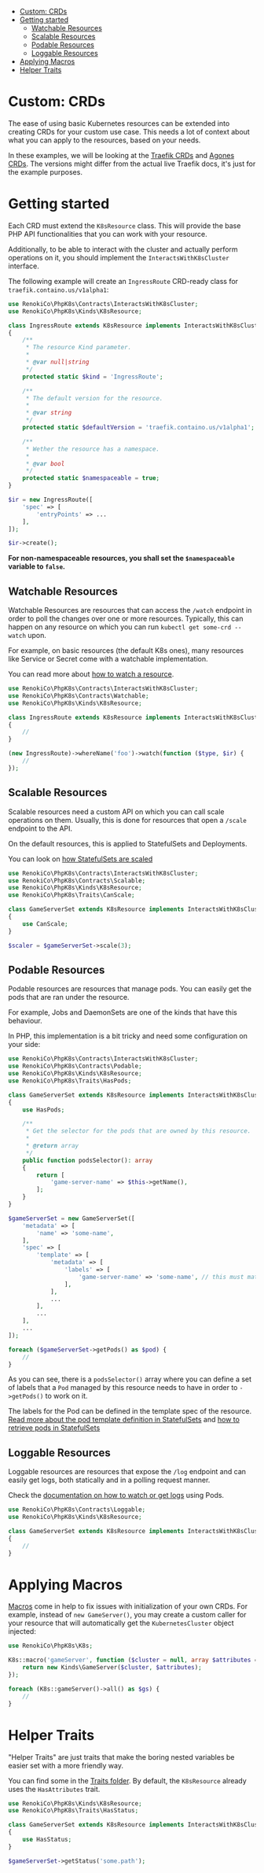 - [Custom: CRDs](#custom-crds)
- [Getting started](#getting-started)
  - [Watchable Resources](#watchable-resources)
  - [Scalable Resources](#scalable-resources)
  - [Podable Resources](#podable-resources)
  - [Loggable Resources](#loggable-resources)
- [Applying Macros](#applying-macros)
- [Helper Traits](#helper-traits)

# Custom: CRDs

The ease of using basic Kubernetes resources can be extended into creating CRDs for your custom use case. This needs a lot of context about what you can apply to the resources, based on your needs.

In these examples, we will be looking at the [Traefik CRDs](https://doc.traefik.io/traefik/routing/providers/kubernetes-crd) and [Agones CRDs](https://github.com/googleforgames/agones/tree/main/install/helm/agones/templates/crds). The versions might differ from the actual live Traefik docs, it's just for the example purposes.

# Getting started

Each CRD must extend the `K8sResource` class. This will provide the base PHP API functionalities that you can work with your resource.

Additionally, to be able to interact with the cluster and actually perform operations on it, you should implement the `InteractsWithK8sCluster` interface.


The following example will create an `IngressRoute` CRD-ready class for `traefik.containo.us/v1alpha1`:

```php
use RenokiCo\PhpK8s\Contracts\InteractsWithK8sCluster;
use RenokiCo\PhpK8s\Kinds\K8sResource;

class IngressRoute extends K8sResource implements InteractsWithK8sCluster
{
    /**
     * The resource Kind parameter.
     *
     * @var null|string
     */
    protected static $kind = 'IngressRoute';

    /**
     * The default version for the resource.
     *
     * @var string
     */
    protected static $defaultVersion = 'traefik.containo.us/v1alpha1';

    /**
     * Wether the resource has a namespace.
     *
     * @var bool
     */
    protected static $namespaceable = true;
}

$ir = new IngressRoute([
    'spec' => [
        'entryPoints' => ...
    ],
]);

$ir->create();
```

**For non-namespaceable resources, you shall set the `$namespaceable` variable to `false`.**

## Watchable Resources

Watchable Resources are resources that can access the `/watch` endpoint in order to poll the changes over one or more resources. Typically, this can happen on any resource on which you can run `kubectl get some-crd --watch` upon.

For example, on basic resources (the default K8s ones), many resources like Service or Secret come with a watchable implementation.

You can read more about [how to watch a resource](RESOURCES-GETTING-STARTED.md#watch-resource).

```php
use RenokiCo\PhpK8s\Contracts\InteractsWithK8sCluster;
use RenokiCo\PhpK8s\Contracts\Watchable;
use RenokiCo\PhpK8s\Kinds\K8sResource;

class IngressRoute extends K8sResource implements InteractsWithK8sCluster, Watchable
{
    //
}

(new IngressRoute)->whereName('foo')->watch(function ($type, $ir) {
    //
});
```

## Scalable Resources

Scalable resources need a custom API on which you can call scale operations on them. Usually, this is done for resources that open a `/scale` endpoint to the API.

On the default resources, this is applied to StatefulSets and Deployments.

You can look on [how StatefulSets are scaled](kinds/StatefulSet.md#scaling)

```php
use RenokiCo\PhpK8s\Contracts\InteractsWithK8sCluster;
use RenokiCo\PhpK8s\Contracts\Scalable;
use RenokiCo\PhpK8s\Kinds\K8sResource;
use RenokiCo\PhpK8s\Traits\CanScale;

class GameServerSet extends K8sResource implements InteractsWithK8sCluster, Scalable
{
    use CanScale;
}

$scaler = $gameServerSet->scale(3);
```

## Podable Resources

Podable resources are resources that manage pods. You can easily get the pods that are ran under the resource.

For example, Jobs and DaemonSets are one of the kinds that have this behaviour.

In PHP, this implementation is a bit tricky and need some configuration on your side:

```php
use RenokiCo\PhpK8s\Contracts\InteractsWithK8sCluster;
use RenokiCo\PhpK8s\Contracts\Podable;
use RenokiCo\PhpK8s\Kinds\K8sResource;
use RenokiCo\PhpK8s\Traits\HasPods;

class GameServerSet extends K8sResource implements InteractsWithK8sCluster, Podable
{
    use HasPods;

    /**
     * Get the selector for the pods that are owned by this resource.
     *
     * @return array
     */
    public function podsSelector(): array
    {
        return [
            'game-server-name' => $this->getName(),
        ];
    }
}

$gameServerSet = new GameServerSet([
    'metadata' => [
        'name' => 'some-name',
    ],
    'spec' => [
        'template' => [
            'metadata' => [
                'labels' => [
                    'game-server-name' => 'some-name', // this must match
                ],
            ],
            ...
        ],
        ...
    ],
    ...
]);

foreach ($gameServerSet->getPods() as $pod) {
    //
}
```

As you can see, there is a `podsSelector()` array where you can define a set of labels that a `Pod` managed by this resource needs to have in order to `->getPods()` to work on it.

The labels for the Pod can be defined in the template spec of the resource. [Read more about the pod template definition in StatefulSets](kinds/StatefulSet.md#example) and [how to retrieve pods in StatefulSets](kinds/StatefulSet.md#getting-pods)


## Loggable Resources

Loggable resources are resources that expose the `/log` endpoint and can easily get logs, both statically and in a polling request manner.

Check the [documentation on how to watch or get logs](kinds/Pod.md#pod-logs) using Pods.

```php
use RenokiCo\PhpK8s\Contracts\Loggable;
use RenokiCo\PhpK8s\Kinds\K8sResource;

class GameServerSet extends K8sResource implements InteractsWithK8sCluster, Loggable
{
    //
}
```

# Applying Macros

[Macros](kinds/Resource.md#macros) come in help to fix issues with initialization of your own CRDs. For example, instead of `new GameServer()`, you may create a custom caller for your resource that will automatically get the `KubernetesCluster` object injected:

```php
use RenokiCo\PhpK8s\K8s;

K8s::macro('gameServer', function ($cluster = null, array $attributes = []) {
    return new Kinds\GameServer($cluster, $attributes);
});

foreach (K8s::gameServer()->all() as $gs) {
    //
}
```

# Helper Traits

"Helper Traits" are just traits that make the boring nested variables be easier set with a more friendly way.

You can find some in the [Traits folder](../../tree/master/src/Traits). By default, the `K8sResource` already uses the `HasAttributes` trait.

```php
use RenokiCo\PhpK8s\Kinds\K8sResource;
use RenokiCo\PhpK8s\Traits\HasStatus;

class GameServerSet extends K8sResource implements InteractsWithK8sCluster
{
    use HasStatus;
}

$gameServerSet->getStatus('some.path');
```

